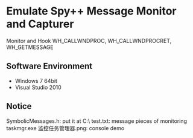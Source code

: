 # Emulate Spy++ Message Monitor and Capturer
Monitor and Hook WH_CALLWNDPROC, WH_CALLWNDPROCRET, WH_GETMESSAGE 

## Software Environment
* Windows 7 64bit
* Visual Studio 2010

## Notice
SymbolicMessages.h: put it at C:\\
test.txt: message pieces of monitoring taskmgr.exe
监控任务管理器.png: console demo
